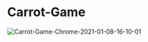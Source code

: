 # Carrot-Game

![Carrot-Game-Chrome-2021-01-08-16-10-01](https://user-images.githubusercontent.com/63483751/103986524-3f2da180-51ce-11eb-90de-d2051d090d35.gif)
